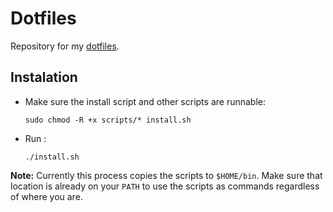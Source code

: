 # Dotfiles

Repository for my [dotfiles](https://dotfiles.github.io/).

## Instalation

* Make sure the install script and other scripts are runnable:

    `sudo chmod -R +x scripts/* install.sh`

* Run :

    `./install.sh`

**Note:**  Currently this process copies the scripts to `$HOME/bin`. Make sure that location is already on your `PATH` to use the scripts as commands regardless of where you are.